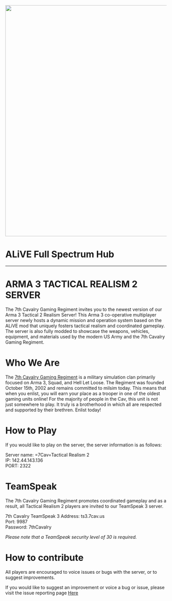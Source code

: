 <p align="center">
    <img src="https://7cav.us/proxy.php?image=https%3A%2F%2Fi.imgur.com%2FS5D8WuM.png&hash=a05014e6b7eae1a1ca80fb6b31f65dbd" width="720">
</p>

# ALiVE Full Spectrum Hub
---

# ARMA 3 TACTICAL REALISM 2 SERVER

The 7th Cavalry Gaming Regiment invites you to the newest version of our Arma 3 Tactical 2 Realism Server! This Arma 3 co-operative multiplayer server newly hosts a dynamic mission and operation system based on the ALiVE mod that uniquely fosters tactical realism and coordinated gameplay. The server is also fully modded to showcase the weapons, vehicles, equipment, and materials used by the modern US Army and the 7th Cavalry Gaming Regiment.

# Who We Are

The [7th Cavalry Gaming Regiment](https://7cav.us/) is a military simulation clan primarily focused on Arma 3, Squad, and Hell Let Loose. The Regiment was founded October 15th, 2002 and remains committed to milsim today. This means that when you enlist, you will earn your place as a trooper in one of the oldest gaming units online! For the majority of people in the Cav, this unit is not just somewhere to play. It truly is a brotherhood in which all are respected and supported by their brethren. Enlist today!

# How to Play

If you would like to play on the server, the server information is as follows:

<p>Server name: =7Cav=Tactical Realism 2<br>
IP: 142.44.143.136<br>
PORT: 2322
</p>

# TeamSpeak

The 7th Cavalry Gaming Regiment promotes coordinated gameplay and as a result, all Tactical Realism 2 players are invited to our TeamSpeak 3 server.

<p>7th Cavalry TeamSpeak 3 Address: ts3.7cav.us<br>
Port: 9987<br>
Password: 7thCavalry
</p>

*Please note that a TeamSpeak security level of 30 is required.*

# How to contribute

All players are encouraged to voice issues or bugs with the server, or to suggest improvements. 

If you would like to suggest an improvement or voice a bug or issue, please visit the issue reporting page [Here](https://github.com/7CavArma3Dev/7Cav-Alive-Altis/issues/new/choose)
